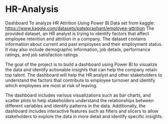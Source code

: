 # HR-Analysis
Dashboard To analyze HR Attrition Using Power BI
Data set from kaggle: https://www.kaggle.com/datasets/patelprashant/employee-attrition
The provided dataset, an HR analyst is trying to identify factors that affect employee retention and attrition in a company. 
The dataset contains information about current and past employees and their employment status. 
It may also include demographic information, job details, performance ratings, and job satisfaction ratings.

The goal of the project is to build a dashboard using Power BI to visualize the data and identify actionable insights that can help the company retain top talent.
The dashboard will help the HR analyst and other stakeholders to understand the factors that contribute to employee turnover and identify which employees are most 
at risk of leaving.

The dashboard includes various visualizations such as bar charts, and scatter plots to help stakeholders understand the relationships between different variables 
and identify patterns in the data.
Additionally, the dashboard  includes interactive features such as filters and slicers to allow stakeholders to explore the data in more detail 
and identify specific insights.
